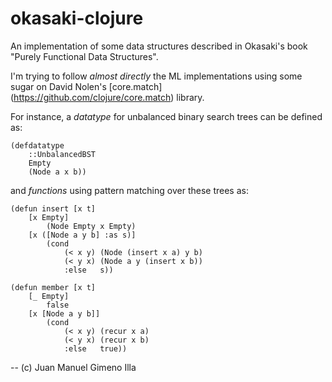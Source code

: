  okasaki-clojure
 ===========

An implementation of some data structures described in Okasaki's book "Purely 
Functional Data Structures".

I'm trying to follow _almost directly_ the ML implementations using some sugar on David Nolen's [core.match]
(https://github.com/clojure/core.match) library.

For instance, a _datatype_ for unbalanced binary search trees can be defined as:

    (defdatatype
        ::UnbalancedBST
        Empty        
        (Node a x b)) 

and _functions_ using pattern matching over these trees as:

    (defun insert [x t]
        [x Empty] 
            (Node Empty x Empty)
        [x ([Node a y b] :as s)]
            (cond 
                (< x y) (Node (insert x a) y b)
                (< y x) (Node a y (insert x b))
                :else   s))

    (defun member [x t]
        [_ Empty]
            false
        [x [Node a y b]]
            (cond
                (< x y) (recur x a)
                (< y x) (recur x b)
                :else   true))

-- (c) Juan Manuel Gimeno Illa
